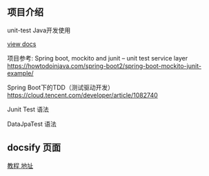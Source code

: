 ## 项目介绍

unit-test Java开发使用

[view docs](https://github.com/BoomManPro/unit-test)


项目参考:
Spring boot, mockito and junit – unit test service layer
https://howtodoinjava.com/spring-boot2/spring-boot-mockito-junit-example/


Spring Boot下的TDD（测试驱动开发）
https://cloud.tencent.com/developer/article/1082740

Junit Test 语法


DataJpaTest 语法


## docsify 页面

[教程 地址](https://segmentfault.com/a/1190000017576714?utm_source=tag-newest)
